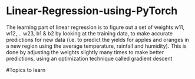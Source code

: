 # Linear-Regression-using-PyTorch
The learning part of linear regression is to figure out a set of weights w11, w12,... w23, b1 &amp; b2 by looking at the training data, to make accurate predictions for new data (i.e. to predict the yields for apples and oranges in a new region using the average temperature, rainfall and humidity). This is done by adjusting the weights slightly many times to make better predictions, using an optimization technique called gradient descent

#Topics to learn

